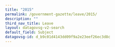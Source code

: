 ```yaml
---
title: "2015"
permalink: /government-gazette/leave/2015/
description: ""
third_nav_title: Leave
layout: datagovsg-v2-search
default_field: Subject
datagovsg-id: d_b9c01d4143dd09f9a2e23eef26ec3d8c
---
```

